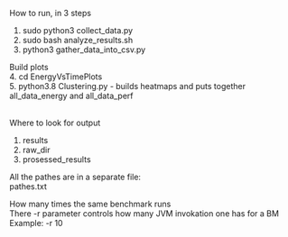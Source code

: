How to run, in 3 steps <br />
1. sudo python3 collect_data.py <br />
2. sudo bash analyze_results.sh <br />
3. python3 gather_data_into_csv.py <br />

Build plots <br />
4. cd EnergyVsTimePlots <br />
5. python3.8 Clustering.py  - builds heatmaps and puts together all_data_energy and all_data_perf<br /> 
<br />

Where to look for output <br />
1. results <br />
2. raw_dir <br />
3. prosessed_results <br />

All the pathes are in a separate file:  <br />
pathes.txt <br />

How many times the same benchmark runs <br />
There -r parameter controls how many JVM invokation one has for a BM  <br />
Example: -r 10 <br />


